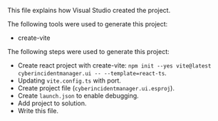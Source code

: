 This file explains how Visual Studio created the project.

The following tools were used to generate this project:
- create-vite

The following steps were used to generate this project:
- Create react project with create-vite: `npm init --yes vite@latest cyberincidentmanager.ui -- --template=react-ts`.
- Updating `vite.config.ts` with port.
- Create project file (`cyberincidentmanager.ui.esproj`).
- Create `launch.json` to enable debugging.
- Add project to solution.
- Write this file.
